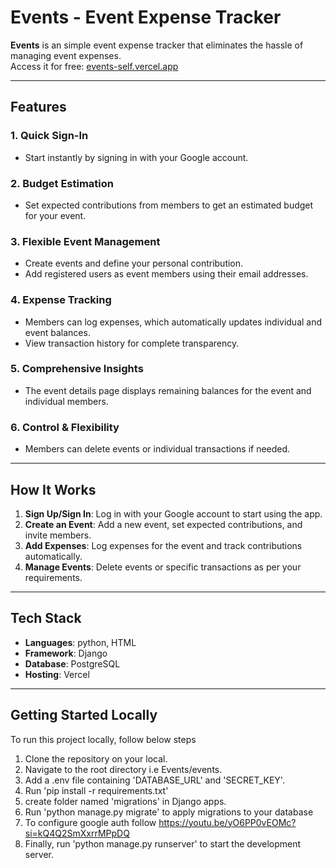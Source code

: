 # Events - Event Expense Tracker

**Events** is an simple event expense tracker that eliminates the hassle of managing event expenses.  
Access it for free: [events-self.vercel.app](https://events-self.vercel.app)

---

## Features

### 1. **Quick Sign-In**
   - Start instantly by signing in with your Google account.

### 2. **Budget Estimation**
   - Set expected contributions from members to get an estimated budget for your event.

### 3. **Flexible Event Management**
   - Create events and define your personal contribution.
   - Add registered users as event members using their email addresses.

### 4. **Expense Tracking**
   - Members can log expenses, which automatically updates individual and event balances.
   - View transaction history for complete transparency.

### 5. **Comprehensive Insights**
   - The event details page displays remaining balances for the event and individual members.

### 6. **Control & Flexibility**
   - Members can delete events or individual transactions if needed.

---

## How It Works

1. **Sign Up/Sign In**: Log in with your Google account to start using the app.
2. **Create an Event**: Add a new event, set expected contributions, and invite members.
3. **Add Expenses**: Log expenses for the event and track contributions automatically.
4. **Manage Events**: Delete events or specific transactions as per your requirements.

---

## Tech Stack

- **Languages**: python, HTML  
- **Framework**: Django  
- **Database**: PostgreSQL  
- **Hosting**: Vercel  

---

## Getting Started Locally

To run this project locally, follow below steps

1. Clone the repository on your local.
2. Navigate to the root directory i.e Events/events.
3. Add a .env file containing 'DATABASE_URL' and 'SECRET_KEY'.
4. Run 'pip install -r requirements.txt'
5. create folder named 'migrations' in Django apps.
6. Run 'python manage.py migrate' to apply migrations to your database
7. To configure google auth follow https://youtu.be/yO6PP0vEOMc?si=kQ4Q2SmXxrrMPpDQ
8. Finally, run 'python manage.py runserver' to start the development server.

 
